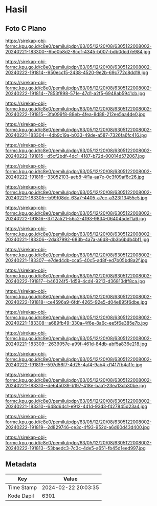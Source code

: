 # Hasil

## Foto C Plano

https://sirekap-obj-formc.kpu.go.id/c8e0/pemilu/pdpr/63/05/12/20/08/6305122008002-20240221-183300--6be0b8d2-8ccf-4345-b007-bdb0dcd7e984.jpg

https://sirekap-obj-formc.kpu.go.id/c8e0/pemilu/pdpr/63/05/12/20/08/6305122008002-20240222-191814--950ecc15-2438-4520-9e2b-69c772c8dd19.jpg

https://sirekap-obj-formc.kpu.go.id/c8e0/pemilu/pdpr/63/05/12/20/08/6305122008002-20240222-191814--7853f898-571e-47d1-a2f5-6948ab5941cb.jpg

https://sirekap-obj-formc.kpu.go.id/c8e0/pemilu/pdpr/63/05/12/20/08/6305122008002-20240222-191815--3fa099f8-88eb-4fea-8d88-212ee5aa4de0.jpg

https://sirekap-obj-formc.kpu.go.id/c8e0/pemilu/pdpr/63/05/12/20/08/6305122008002-20240221-183304--4db9c19a-b033-49de-a587-7326fa6fc416.jpg

https://sirekap-obj-formc.kpu.go.id/c8e0/pemilu/pdpr/63/05/12/20/08/6305122008002-20240222-191815--d5cf2bdf-4dc1-4187-b72d-00014d572067.jpg

https://sirekap-obj-formc.kpu.go.id/c8e0/pemilu/pdpr/63/05/12/20/08/6305122008002-20240222-191816--33052103-aeb8-4f1a-aa7e-0c3f09af8c26.jpg

https://sirekap-obj-formc.kpu.go.id/c8e0/pemilu/pdpr/63/05/12/20/08/6305122008002-20240221-183305--b99f08dc-63a7-4405-a7ec-a323f13455c5.jpg

https://sirekap-obj-formc.kpu.go.id/c8e0/pemilu/pdpr/63/05/12/20/08/6305122008002-20240222-191816--3712a521-56c2-4f93-9834-064045def1a6.jpg

https://sirekap-obj-formc.kpu.go.id/c8e0/pemilu/pdpr/63/05/12/20/08/6305122008002-20240221-183306--2da37992-683b-4a7a-a6d8-db3b6bdb4bf1.jpg

https://sirekap-obj-formc.kpu.go.id/c8e0/pemilu/pdpr/63/05/12/20/08/6305122008002-20240221-183307--e7ded4db-cca5-40c5-ad8f-ed7b05bd8a2f.jpg

https://sirekap-obj-formc.kpu.go.id/c8e0/pemilu/pdpr/63/05/12/20/08/6305122008002-20240222-191817--b46324f5-1d59-4cd4-9213-d36813dff8ca.jpg

https://sirekap-obj-formc.kpu.go.id/c8e0/pemilu/pdpr/63/05/12/20/08/6305122008002-20240222-191818--ce4596a9-6fdf-4265-92e5-d04e895f6dbe.jpg

https://sirekap-obj-formc.kpu.go.id/c8e0/pemilu/pdpr/63/05/12/20/08/6305122008002-20240221-183308--a689fb49-330a-4f6e-8a6c-ee5f6e385e7b.jpg

https://sirekap-obj-formc.kpu.go.id/c8e0/pemilu/pdpr/63/05/12/20/08/6305122008002-20240221-183309--2639057e-a99f-461d-84db-abf5a836e218.jpg

https://sirekap-obj-formc.kpu.go.id/c8e0/pemilu/pdpr/63/05/12/20/08/6305122008002-20240222-191819--597d56f7-4d25-4af4-9ab4-d1417fb4a1fc.jpg

https://sirekap-obj-formc.kpu.go.id/c8e0/pemilu/pdpr/63/05/12/20/08/6305122008002-20240221-183310--de645039-b197-418e-baa1-23ea13cb30be.jpg

https://sirekap-obj-formc.kpu.go.id/c8e0/pemilu/pdpr/63/05/12/20/08/6305122008002-20240221-183310--648d64c1-e912-441d-93d3-f427845d23a4.jpg

https://sirekap-obj-formc.kpu.go.id/c8e0/pemilu/pdpr/63/05/12/20/08/6305122008002-20240222-191819--2d829746-ce3c-4f93-952d-a6d60d43d400.jpg

https://sirekap-obj-formc.kpu.go.id/c8e0/pemilu/pdpr/63/05/12/20/08/6305122008002-20240222-191813--53baedc3-7c3c-4de5-a651-fb45d1eed997.jpg


## Metadata

| Key        | Value               |
| ---------- | ------------------- |
| Time Stamp | 2024-02-22 20:03:35 |
| Kode Dapil | 6301                |



